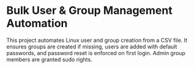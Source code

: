# Bulk User & Group Management Automation

This project automates Linux user and group creation from a CSV file. 
It ensures groups are created if missing, users are added with default passwords, 
and password reset is enforced on first login. Admin group members are granted sudo rights.

